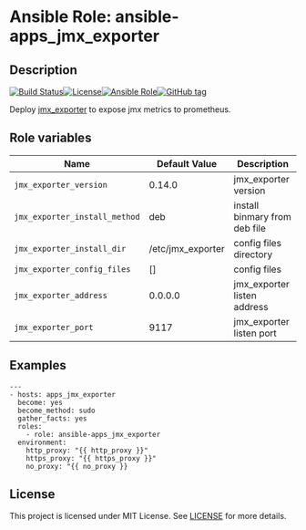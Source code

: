 # Ansible Role: ansible-apps_jmx_exporter

## Description

[![Build Status](https://travis-ci.com/lotusnoir/ansible-apps_jmx_exporter.svg?branch=master)](https://travis-ci.com/lotusnoir/ansible-apps_jmx_exporter)[![License](https://img.shields.io/badge/license-MIT%20License-brightgreen.svg)](https://opensource.org/licenses/MIT)[![Ansible Role](https://img.shields.io/badge/ansible%20role-apps__jmx_exporter-blue)](https://galaxy.ansible.com/lotusnoir/ansible-apps_jmx_exporter/)[![GitHub tag](https://img.shields.io/badge/version-latest-blue)](https://github.com/lotusnoir/ansible-apps_jmx_exporter/tags)

Deploy [jmx_exporter](https://github.com/prometheus/jmx_exporter/) to expose jmx metrics to prometheus.

## Role variables

| Name           | Default Value | Description                        |
| -------------- | ------------- | -----------------------------------|
| `jmx_exporter_version` | 0.14.0 | jmx_exporter version |
| `jmx_exporter_install_method` | deb | install binmary from deb file |
| `jmx_exporter_install_dir` | /etc/jmx_exporter | config files directory |
| `jmx_exporter_config_files` | [] | config files |
| `jmx_exporter_address` | 0.0.0.0 | jmx_exporter listen address |
| `jmx_exporter_port` | 9117 | jmx_exporter listen port |

## Examples

	---
	- hosts: apps_jmx_exporter
	  become: yes
	  become_method: sudo
	  gather_facts: yes
	  roles:
	    - role: ansible-apps_jmx_exporter
	  environment: 
	    http_proxy: "{{ http_proxy }}"
	    https_proxy: "{{ https_proxy }}"
	    no_proxy: "{{ no_proxy }}

## License

This project is licensed under MIT License. See [LICENSE](/LICENSE) for more details.
